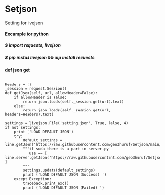 # Setjson
Setting for livejson


#### Excample for python
#####    $ import requests, livejson 
#####    $ pip install livejson && pip install requests 
#### def json get
######
    Headers = {}
    _session = request.Session()
    def getJson(self, url, allowHeader=False):
        if allowHeader is False:
            return json.loads(self._session.get(url).text)
        else:
            return json.loads(self._session.get(url, headers=Headers).text)

    settings = livejson.File('setting.json', True, False, 4)
    if not settings:
        print ('LOAD DEFAULT JSON')
        try:
            default_settings = line.getJson('https://raw.githubusercontent.com/geo3huruf/Setjson/main/setting.json')
            """if suda there is a part in server.py
               use == [ line.server.getJson('https://raw.githubusercontent.com/geo3huruf/Setjson/main/setting.json') ]
            """
            settings.update(default_settings)
            print ('LOAD DEFAULT JSON (Success) ')
        except Exception:
            traceback.print_exc()
            print ('LOAD DEFAULT JSON (Failed) ')


